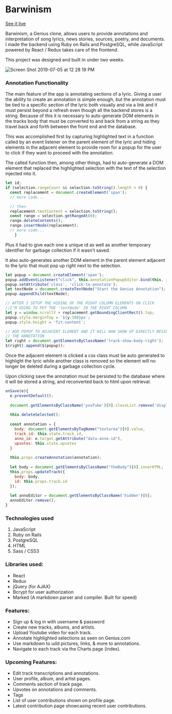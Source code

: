 # Barwinism

[See it live](https://barwinism.herokuapp.com/#/)

Barwinism, a Genius clone, allows users to provide annotations and 
interpretation of song lyrics, news stories, sources, poetry, and documents.
I made the backend using Ruby on Rails and PostgreSQL, while JavaScript powered by 
React / Redux takes care of the frontend.

This project was designed and built in under two weeks.

![Screen Shot 2019-07-05 at 12 28 19 PM](https://user-images.githubusercontent.com/48269593/60737480-8cb5b800-9f20-11e9-95e1-2403d35ccc72.png)

### Annotation Functionality

The main feature of the app is annotating sections of a lyric. Giving a user 
the ability to create an annotation is simple enough, but the annotation
must be tied to a specific section of the lyric both visually and via a link
and it must persist beyond a refresh even though all the backend stores is a
string. Because of this it is necessary to auto-generate DOM elements in the 
tracks body that must be converted to and back from a string as they travel
back and forth between the front end and the database.

This was accomplished first by capturing highlighted text in a function called 
by an event listener on the parent element of the lyric and hiding elements
in the adjacent element to provide room for a popup for the user to click if 
they want to proceed with the annotation.

The called function then, among other things, had to auto-generate a DOM element
that replaced the highlighted selection with the text of the selection injected 
into it.  

```javascript
let id;
if (selection.rangeCount && selection.toString().length > 0) {
  const replacement = document.createElement('span');
  // more code...

  // then
  replacement.textContent = selection.toString();
  const range = selection.getRangeAt(0);
  range.deleteContents();
  range.insertNode(replacement);
  // more code...
    }
```

Plus it had to give each one a unique id as well as another temporary identifier
for garbage collection if it wasn't saved.

It also auto-generates another DOM element in the parent element adjacent to 
the lyric that must pop up right next to the selection.

```javascript
let popup = document.createElement('span');
popup.addEventListener("click", this.annotationPopupEditor.bind(this, id));
popup.setAttribute('class', 'click-to-annotate');
let textNode = document.createTextNode("Start the Genius Annotation");
popup.appendChild(textNode);

// AFTER I SETUP THE HIDING OF THE RIGHT COLUMN ELEMENTS ON CLICK 
//I'M GOING TO PUT THE 'textNode' IN THE RIGHT COLUMN
let y = window.scrollY + replacement.getBoundingClientRect().top;
popup.style.marginTop = `${y-380}px`;
popup.style.height = 'fit-content';

// ADD POPUP TO ADJACENT ELEMENT AND IT WILL NOW SHOW UP DIRECTLY BESIDE
// THE ANNOTATION
let right = document.getElementsByClassName('track-show-body-right');
$(right).append($(popup));
```

Once the adjacent element is clicked a css class must be auto generated to highlight the
lyric while another class is removed so the element will no longer be deleted
during a garbage collection cycle.

Upon clicking save the annotation must be persisted to the database
where it will be stored a string, and reconverted back to html upon retrieval.  

```javascript
onSave(e){
  e.preventDefault();
  
  document.getElementsByClassName('youTube')[0].classList.remove('display-none');
  
  this.deleteSelected();
  
  const annotation = {
    body: document.getElementsByTagName("textarea")[0].value,
    track_id: this.state.track_id,
    anno_id: e.target.getAttribute("data-anno-id"),
    upvotes: this.state.upvotes
  }
  
  this.props.createAnnotation(annotation);
  
  let body = document.getElementsByClassName("theBody")[0].innerHTML;
  this.props.updateTrack({
    body: body,
    id: this.props.track.id
  });
  
  let annoEditor = document.getElementsByClassName('hidden')[0];
  annoEditor.remove();
}
```

### Technologies used
 1.	JavaScript
 2.	Ruby on Rails
 3.	PostgreSQL
 4.	HTML
 5.	Sass / CSS3

### Libraries used:

* React
* Redux
* jQuery (for AJAX)
* Bcrypt for user authorization
* Marked (A markdown parser and compiler. Built for speed)

### Features:

* Sign up & log in with username & password
* Create new tracks, albums, and artists.
* Upload Youtube video for each track.
* Annotate highlighted selections as seen on Genius.com
* Use markdown to udd pictures, links, & more to annotations.
* Navigate to each track via the Charts page (index).

### Upcoming Features:

* Edit track transcriptions and annotations.
* User profile, album, and artist pages.
* Comments section of track page.
* Upvotes on annotations and comments.
* Tags
* List of user contributions shown on profile page.
* Latest contribution page showcasing recent user contributions.
